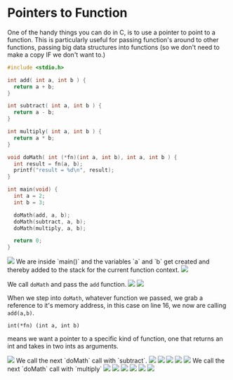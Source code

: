 # Pointers to Function
One of the handy things you can do in C, is to use a pointer to point to a function. This is particularly useful for passing function's around to other functions, passing big data structures into functions (so we don't need to make a copy IF we don't want to.)

```c
#include <stdio.h>

int add( int a, int b ) {
  return a + b;
}

int subtract( int a, int b ) {
  return a - b;
}

int multiply( int a, int b ) {
  return a * b;
}

void doMath( int (*fn)(int a, int b), int a, int b ) {
  int result = fn(a, b);
  printf("result = %d\n", result);
}

int main(void) {
  int a = 2;
  int b = 3;

  doMath(add, a, b);
  doMath(subtract, a, b);
  doMath(multiply, a, b);

  return 0;
}
```

<img src="./images/01.png">
We are inside `main()` and the variables `a` and `b` get created and thereby added to the stack for the current function context.

<img src="./images/02.png">

We call `doMath` and pass the `add` function.
<img src="./images/03.png">
<img src="./images/04.png">

When we step into `doMath`, whatever function we passed, we grab a reference to it's memory address, in this case on line 16, we now are calling `add(a,b)`.

```
int(*fn) (int a, int b)
```
means we want a pointer to a specific kind of function, one that returns an int and takes in two ints as arguments.

<img src="./images/05.png">
We call the next `doMath` call with `subtract`.
<img src="./images/06.png">
<img src="./images/07.png">
<img src="./images/08.png">
<img src="./images/09.png">

<img src="./images/010.png">
We call the next `doMath` call with `multiply` 

<img src="./images/011.png">

<img src="./images/012.png">

<img src="./images/013.png">

<img src="./images/014.png">

<img src="./images/015.png">

<img src="./images/016.png">
